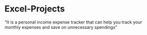 # Excel-Projects
"It is a personal income expense tracker that can help you track your monthly expenses and save on unnecessary spendings"
